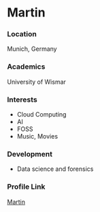 # Martin

### Location

Munich, Germany

### Academics

University of Wismar

### Interests

- Cloud Computing
- AI
- FOSS
- Music, Movies

### Development

- Data science and forensics

### Profile Link

[Martin](https://github.com/phixion)
